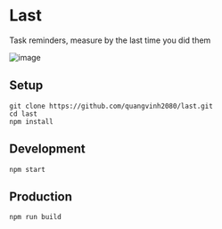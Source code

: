 # Last

Task reminders, measure by the last time you did them

![image](https://user-images.githubusercontent.com/9901814/224982609-29fefdfc-2e07-4bdb-8413-729b28c2b191.png)


## Setup

```
git clone https://github.com/quangvinh2080/last.git
cd last
npm install
```

## Development

```
npm start
```

## Production

```
npm run build
```
